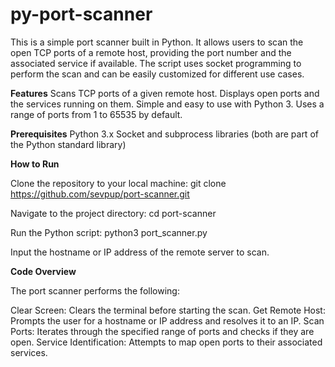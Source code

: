 # py-port-scanner

This is a simple port scanner built in Python. It allows users to scan the open TCP ports of a remote host, providing the port number and the associated service if available. The script uses socket programming to perform the scan and can be easily customized for different use cases.

**Features**
Scans TCP ports of a given remote host.
Displays open ports and the services running on them.
Simple and easy to use with Python 3.
Uses a range of ports from 1 to 65535 by default.

**Prerequisites**
Python 3.x
Socket and subprocess libraries (both are part of the Python standard library)

**How to Run**

Clone the repository to your local machine:
git clone https://github.com/sevpup/port-scanner.git

Navigate to the project directory: 
cd port-scanner

Run the Python script:
python3 port_scanner.py

Input the hostname or IP address of the remote server to scan.

**Code Overview**

The port scanner performs the following:

Clear Screen: Clears the terminal before starting the scan.
Get Remote Host: Prompts the user for a hostname or IP address and resolves it to an IP.
Scan Ports: Iterates through the specified range of ports and checks if they are open.
Service Identification: Attempts to map open ports to their associated services.
